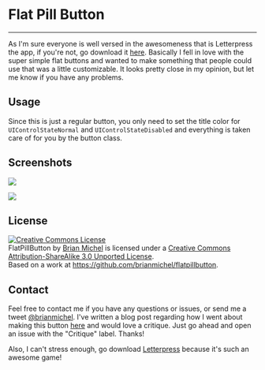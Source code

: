 Flat Pill Button
=====
-----

As I'm sure everyone is well versed in the awesomeness that is Letterpress the app, if you're not, go download it [here](https://itunes.apple.com/us/app/letterpress-word-game/id526619424?mt=8). Basically I fell in love with the super simple flat buttons and wanted to make something that people could use that was a little customizable. It looks pretty close in my opinion, but let me know if you have any problems.

Usage
----

Since this is just a regular button, you only need to set the title color for `UIControlStateNormal` and `UIControlStateDisabled` and everything is taken care of for you by the button class.

Screenshots
-----

![](http://f.cl.ly/items/1o042x36281v203p3736/Screen%20Shot%202012-11-11%20at%208.35.32%20PM.png)

![](http://f.cl.ly/items/3q2r123l2n2y0K2D333f/Screen%20Shot%202012-11-11%20at%208.36.56%20PM.png)

License
-----
<a rel="license" href="http://creativecommons.org/licenses/by-sa/3.0/deed.en_US"><img alt="Creative Commons License" style="border-width:0" src="http://i.creativecommons.org/l/by-sa/3.0/88x31.png" /></a><br /><span xmlns:dct="http://purl.org/dc/terms/" property="dct:title">FlatPillButton</span> by <a xmlns:cc="http://creativecommons.org/ns#" href="https://github.com/brianmichel/flatpillbutton" property="cc:attributionName" rel="cc:attributionURL">Brian Michel</a> is licensed under a <a rel="license" href="http://creativecommons.org/licenses/by-sa/3.0/deed.en_US">Creative Commons Attribution-ShareAlike 3.0 Unported License</a>.<br />Based on a work at <a xmlns:dct="http://purl.org/dc/terms/" href="https://github.com/brianmichel/flatpillbutton" rel="dct:source">https://github.com/brianmichel/flatpillbutton</a>.

Contact
----
Feel free to contact me if you have any questions or issues, or send me a tweet [@brianmichel](http://www.twitter.com/brianmichel). I've written a blog post regarding how I went about making this button [here](http://brianmichel.tumblr.com/post/35543576256/flatpillbutton-write-up) and would love a critique. Just go ahead and open an issue with the "Critique" label. Thanks!

Also, I can't stress enough, go download [Letterpress](https://itunes.apple.com/us/app/letterpress-word-game/id526619424?mt=8) because it's such an awesome game!
